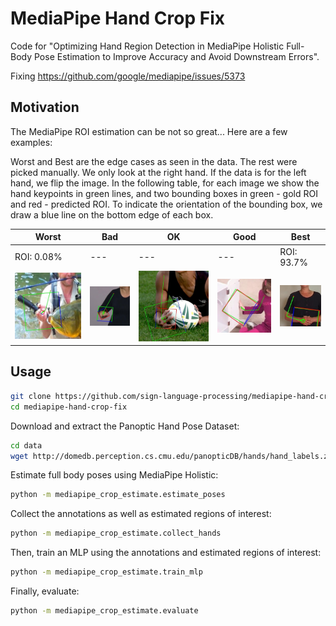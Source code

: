 # MediaPipe Hand Crop Fix

Code for "Optimizing Hand Region Detection in MediaPipe Holistic Full-Body Pose Estimation to Improve Accuracy and Avoid
Downstream Errors".

Fixing https://github.com/google/mediapipe/issues/5373

## Motivation

The MediaPipe ROI estimation can be not so great... Here are a few examples:

Worst and Best are the edge cases as seen in the data. The rest were picked manually.
We only look at the right hand. If the data is for the left hand, we flip the image.
In the following table, for each image we show the hand keypoints in green lines, 
and two bounding boxes in green - gold ROI and red - predicted ROI.
To indicate the orientation of the bounding box, we draw a blue line on the bottom edge of each box.

| Worst                              | Bad                            | OK                           | Good                             | Best                             |
|------------------------------------|--------------------------------|------------------------------|----------------------------------|----------------------------------|
| ROI: 0.08%                         | ---                            | ---                          | ---                              | ROI: 93.7%                       |
| ![Worst](assets/cropped/worst.jpg) | ![Bad](assets/cropped/bad.jpg) | ![OK](assets/cropped/ok.jpg) | ![Good](assets/cropped/good.jpg) | ![Best](assets/cropped/best.jpg) |

## Usage

```bash
git clone https://github.com/sign-language-processing/mediapipe-hand-crop-fix.git
cd mediapipe-hand-crop-fix
```

Download and extract the Panoptic Hand Pose Dataset:

```bash
cd data
wget http://domedb.perception.cs.cmu.edu/panopticDB/hands/hand_labels.zip
```

Estimate full body poses using MediaPipe Holistic:

```bash
python -m mediapipe_crop_estimate.estimate_poses
```

Collect the annotations as well as estimated regions of interest:
```bash
python -m mediapipe_crop_estimate.collect_hands
```

Then, train an MLP using the annotations and estimated regions of interest:
```bash
python -m mediapipe_crop_estimate.train_mlp
```

Finally, evaluate:
```bash
python -m mediapipe_crop_estimate.evaluate
```